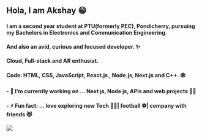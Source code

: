 ## Hola, I am Akshay 😁
#### I am a second year student at PTU(formerly PEC), Pondicherry, pursuing my Bachelors in Electronics and Communication Engineering.
#### And also an avid, curious and focused developer. ✨
#### Cloud, Full-stack and AR enthusiat.

#### Code: HTML, CSS, JavaScript, React.js , Node.js, Next.js and C++. 🕸

#### - 🔭 I’m currently working on ... Next js, Node js, APIs and web projects 🐱‍👤
#### - ⚡ Fun fact: ... love exploring new Tech 👨‍💻| football ⚽| company with friends 😻

<img src="https://github-readme-stats.vercel.app/api?username=akshay1027&&show_icons=true&title_color=ffffff&icon_color=bb2acf&text_color=daf7dc&bg_color=151515">

